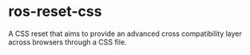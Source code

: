 # ros-reset-css
A CSS reset that aims to provide an advanced cross compatibility layer across browsers through a CSS file.
